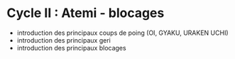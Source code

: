 # Cycle II : Atemi - blocages

- introduction des principaux coups de poing (OI, GYAKU, URAKEN UCHI)
- introduction des principaux geri
- introduction des principaux blocages